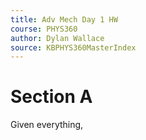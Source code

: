 ```yaml
---
title: Adv Mech Day 1 HW
course: PHYS360
author: Dylan Wallace
source: KBPHYS360MasterIndex
---
```


# Section A
Given everything, 